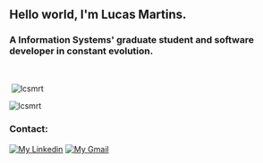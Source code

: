 <h2 align="left">Hello world, I'm Lucas Martins.</h2>
<h3 align="left">A Information Systems' graduate student and software developer in constant evolution.</h3>

<br>
<p>&nbsp;<img align="center" src="https://github-readme-stats.vercel.app/api?username=lcsmrt&theme=github_dark&count_private=true&show_icons=true&locale=en" alt="lcsmrt" /></p>

<p><img align="center" src="https://github-readme-stats.vercel.app/api/top-langs?username=lcsmrt&theme=github_dark&count_private=true&show_icons=true&locale=en&layout=compact" alt="lcsmrt" /></p>

<h3 align="left">Contact:</h3>
<p align="left">
  <a href="https://linkedin.com/in/lcsmrt" target="blank"><img align="center" src="https://img.shields.io/badge/LinkedIn-0077B5?style=for-the-badge&logo=linkedin&logoColor=white" alt="My Linkedin"/></a>
  <a href="mailto:lcsmrtakd@gmail.com" target="blank"> <img align="center" src="https://img.shields.io/badge/Gmail-D14836?style=for-the-badge&logo=gmail&logoColor=white" alt="My Gmail"/></a>
</p>
